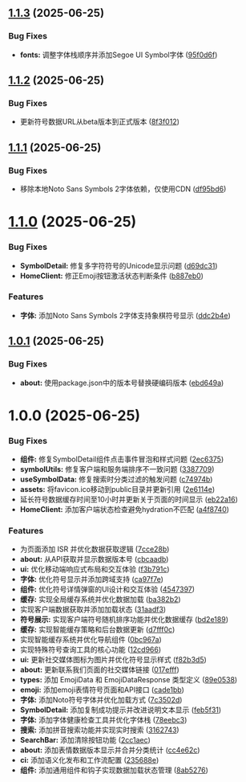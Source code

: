 ## [1.1.3](https://github.com/nowscott/rarecharweb/compare/v1.1.2...v1.1.3) (2025-06-25)


### Bug Fixes

* **fonts:** 调整字体栈顺序并添加Segoe UI Symbol字体 ([95f0d6f](https://github.com/nowscott/rarecharweb/commit/95f0d6f46464bffbf788b50b36a1569ebd3399f1))

## [1.1.2](https://github.com/nowscott/rarecharweb/compare/v1.1.1...v1.1.2) (2025-06-25)


### Bug Fixes

* 更新符号数据URL从beta版本到正式版本 ([8f3f012](https://github.com/nowscott/rarecharweb/commit/8f3f012e15ff6f5733d4e5203a4b51a28f1c4765))

## [1.1.1](https://github.com/nowscott/rarecharweb/compare/v1.1.0...v1.1.1) (2025-06-25)


### Bug Fixes

* 移除本地Noto Sans Symbols 2字体依赖，仅使用CDN ([df95bd6](https://github.com/nowscott/rarecharweb/commit/df95bd6ef36d9e605affb93c942b80c7352c55a6))

# [1.1.0](https://github.com/nowscott/rarecharweb/compare/v1.0.1...v1.1.0) (2025-06-25)


### Bug Fixes

* **SymbolDetail:** 修复多字符符号的Unicode显示问题 ([d69dc31](https://github.com/nowscott/rarecharweb/commit/d69dc3183869463cf9d24cb876acf0af624f4b0e))
* **HomeClient:** 修正Emoji按钮激活状态判断条件 ([b887eb0](https://github.com/nowscott/rarecharweb/commit/b887eb04fac14ec85b630b036882d9fa7b6cdeb0))


### Features

* **字体:** 添加Noto Sans Symbols 2字体支持象棋符号显示 ([ddc2b4e](https://github.com/nowscott/rarecharweb/commit/ddc2b4e7f4a527e6ef8402e9f82f1f16c2e55237))

## [1.0.1](https://github.com/nowscott/rarecharweb/compare/v1.0.0...v1.0.1) (2025-06-25)


### Bug Fixes

* **about:** 使用package.json中的版本号替换硬编码版本 ([ebd649a](https://github.com/nowscott/rarecharweb/commit/ebd649ad76a3223dc6d88834426c21eeea9e2b05))

# 1.0.0 (2025-06-25)


### Bug Fixes

* **组件:** 修复SymbolDetail组件点击事件冒泡和样式问题 ([2ec6375](https://github.com/nowscott/rarecharweb/commit/2ec6375b96d558715c88c0dcaa9e3bed5b6ed1e7))
* **symbolUtils:** 修复客户端和服务端排序不一致问题 ([3387709](https://github.com/nowscott/rarecharweb/commit/3387709567641713ec72fbfd37bad7da2f3cf1e8))
* **useSymbolData:** 修复搜索时分类过滤的触发问题 ([c74974b](https://github.com/nowscott/rarecharweb/commit/c74974be7afcf0f4201cbabd2c461b820bcb4c18))
* **assets:** 将favicon.ico移动到public目录并更新引用 ([2e6114e](https://github.com/nowscott/rarecharweb/commit/2e6114e612e9164820f2b8767c36bb96a0b2da15))
* 延长符号数据缓存时间至10小时并更新关于页面的时间显示 ([eb22a16](https://github.com/nowscott/rarecharweb/commit/eb22a167d8828497a717b00c0813e19a7d732a08))
* **HomeClient:** 添加客户端状态检查避免hydration不匹配 ([a4f8740](https://github.com/nowscott/rarecharweb/commit/a4f8740fde721a0ddd4c34d9987892a486abd762))


### Features

* 为页面添加 ISR 并优化数据获取逻辑 ([7cce28b](https://github.com/nowscott/rarecharweb/commit/7cce28bc19e61aa1da2c42cabe8830af5ab7988d))
* **about:** 从API获取并显示数据版本号 ([cbcaadb](https://github.com/nowscott/rarecharweb/commit/cbcaadbf35702fadf92934eb57be0b80dc4099ed))
* **ui:** 优化移动端响应式布局和交互体验 ([f3b791c](https://github.com/nowscott/rarecharweb/commit/f3b791c4ffea85ab11442368550efd848cbc23b7))
* **字体:** 优化符号显示并添加跨域支持 ([ca97f7e](https://github.com/nowscott/rarecharweb/commit/ca97f7eb97c6e68ba2600e028bb6188021041f10))
* **组件:** 优化符号详情弹窗的UI设计和交互体验 ([4547397](https://github.com/nowscott/rarecharweb/commit/4547397f7aaf02485ab14eddc25d38408908aaa6))
* **缓存:** 实现全局缓存系统并优化数据加载 ([ba382b2](https://github.com/nowscott/rarecharweb/commit/ba382b2f15be6bc22b2dc342a96b6463fd5550c4))
* 实现客户端数据获取并添加加载状态 ([31aadf3](https://github.com/nowscott/rarecharweb/commit/31aadf3171a4ecce8686b1efdee1d3792f5ae479))
* **符号展示:** 实现客户端符号随机排序功能并优化数据缓存 ([bd2e189](https://github.com/nowscott/rarecharweb/commit/bd2e1892d1cccb760acd42bdf67672b7a3dd6426))
* **缓存:** 实现智能缓存策略和后台数据更新 ([d7fff0c](https://github.com/nowscott/rarecharweb/commit/d7fff0ca0f307d81cc6a31b5d53cf09f6ebca38c))
* 实现智能缓存系统并优化导航组件 ([0bc967a](https://github.com/nowscott/rarecharweb/commit/0bc967a2434dedc9bee047fc4eeb87c0e9621c1c))
* 实现特殊符号查询工具的核心功能 ([12cd966](https://github.com/nowscott/rarecharweb/commit/12cd966e907348eb1e80169212b11461801721b9))
* **ui:** 更新社交媒体图标为图片并优化符号显示样式 ([f82b3d5](https://github.com/nowscott/rarecharweb/commit/f82b3d5fa96f63178f0793a30b2475a16f3dc489))
* **about:** 更新联系我们页面的社交媒体链接 ([017efff](https://github.com/nowscott/rarecharweb/commit/017efffb1a2c6ab52b3f9940712890ed3d821a5d))
* **types:** 添加 EmojiData 和 EmojiDataResponse 类型定义 ([89e0538](https://github.com/nowscott/rarecharweb/commit/89e0538475ca5bcac7c910913608d2d8c3cf6b3e))
* **emoji:** 添加emoji表情符号页面和API接口 ([cade1bb](https://github.com/nowscott/rarecharweb/commit/cade1bb0aa8685e8fff20ffd7fc1d7766f30c402))
* **字体:** 添加Noto符号字体并优化加载方式 ([7c3502d](https://github.com/nowscott/rarecharweb/commit/7c3502d79938247d3310dd43fd83b4d62f872ada))
* **SymbolDetail:** 添加复制成功提示并改进说明文本显示 ([feb5f31](https://github.com/nowscott/rarecharweb/commit/feb5f3108311ddbb85ed704114b906bee3827d82))
* **字体:** 添加字体健康检查工具并优化字体栈 ([78eebc3](https://github.com/nowscott/rarecharweb/commit/78eebc3c1f168edbfd2b6003e3c5c8093c9b993d))
* **搜索:** 添加拼音搜索功能并实现实时搜索 ([3162743](https://github.com/nowscott/rarecharweb/commit/3162743b50d60e41cb208db60459162c0918d610))
* **SearchBar:** 添加清除按钮功能 ([2cc1aec](https://github.com/nowscott/rarecharweb/commit/2cc1aecda99ff7140af5fce2bb0224e25e5f82e5))
* **about:** 添加表情数据版本显示并合并分类统计 ([cc4e62c](https://github.com/nowscott/rarecharweb/commit/cc4e62c6b0fc6a3b3123f7d6e3b3be221a3b0751))
* **ci:** 添加语义化发布和工作流配置 ([235688e](https://github.com/nowscott/rarecharweb/commit/235688ef6ae2da38ea0b77c38cabd89b5363422c))
* **组件:** 添加通用组件和钩子实现数据加载状态管理 ([8ab5276](https://github.com/nowscott/rarecharweb/commit/8ab5276d3467857b3b84d7f66dd45d33e02fde30))
